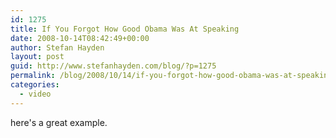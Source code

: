 ```yaml
---
id: 1275
title: If You Forgot How Good Obama Was At Speaking
date: 2008-10-14T08:42:49+00:00
author: Stefan Hayden
layout: post
guid: http://www.stefanhayden.com/blog/?p=1275
permalink: /blog/2008/10/14/if-you-forgot-how-good-obama-was-at-speaking/
categories:
  - video
---
```

here's a great example.

<object width="425" height="344"><param name="movie" value="http://www.youtube.com/v/IxQcYiLKWqs&hl=en&fs=1"></param><param name="allowFullScreen" value="true"></param><embed src="http://www.youtube.com/v/IxQcYiLKWqs&hl=en&fs=1" type="application/x-shockwave-flash" allowfullscreen="true" width="425" height="344"></embed></object>
